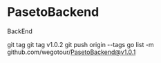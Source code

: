 # PasetoBackend
BackEnd

git tag
git tag v1.0.2
git push origin --tags
go list -m github.com/wegotour/PasetoBackend@v1.0.1